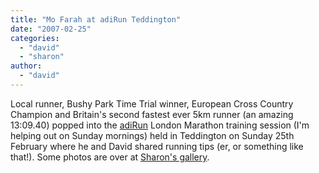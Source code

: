 ```yaml
---
title: "Mo Farah at adiRun Teddington"
date: "2007-02-25"
categories: 
  - "david"
  - "sharon"
author:
  - "david"
---
```


Local runner, Bushy Park Time Trial winner, European Cross Country Champion and Britain's second fastest ever 5km runner (an amazing 13:09.40) popped into the [adiRun](http://www.sweatshop.co.uk/adiRuns/) London Marathon training session (I'm helping out on Sunday mornings) held in Teddington on Sunday 25th February where he and David shared running tips (er, or something like that!). Some photos are over at [Sharon's gallery](http://www.sharonrowe.co.uk/photos/2007/72157594555861427/).
